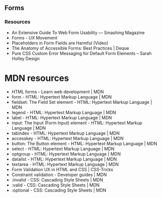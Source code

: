 ## Forms
### Resources
* An Extensive Guide To Web Form Usability — Smashing Magazine
* Forms - UX Movement
* Placeholders in Form Fields are Harmful (Video)
* The Anatomy of Accessible Forms: Best Practices | Deque
* Pure CSS Custom Error Messaging for Default Form Elements – Sarah Holley Design
# MDN resources
* HTML forms - Learn web development | MDN
* form - HTML: Hypertext Markup Language | MDN
* fieldset: The Field Set element - HTML: Hypertext Markup Language | MDN
* legend - HTML: Hypertext Markup Language | MDN
* label - HTML: Hypertext Markup Language | MDN
* input: The Input (Form Input) element - HTML: Hypertext Markup Language | MDN
* tabindex - HTML: Hypertext Markup Language | MDN
* accesskey - HTML: Hypertext Markup Language | MDN
* button: The Button element - HTML: Hypertext Markup Language | MDN
* select - HTML: Hypertext Markup Language | MDN
* optgroup - HTML: Hypertext Markup Language | MDN
* datalist - HTML: Hypertext Markup Language | MDN
* textarea - HTML: Hypertext Markup Language | MDN
* Form Validation UX in HTML and CSS | CSS-Tricks
* Constraint validation - Developer guides | MDN
* :invalid - CSS: Cascading Style Sheets | MDN
* :valid - CSS: Cascading Style Sheets | MDN
* :optional - CSS: Cascading Style Sheets | MDN